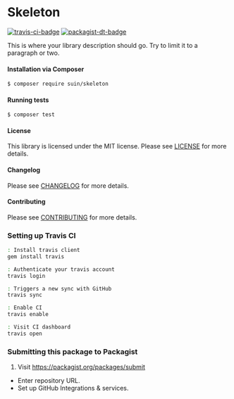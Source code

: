 Skeleton
================
[![travis-ci-badge]][travis-ci] [![packagist-dt-badge]][packagist]

This is where your library description should go. Try to limit it to a paragraph or two.

#### Installation via Composer
``` bash
$ composer require suin/skeleton
```

#### Running tests
``` bash
$ composer test
```

#### License
This library is licensed under the MIT license. Please see [LICENSE](LICENSE.md) for more details.

#### Changelog
Please see [CHANGELOG](CHANGELOG.md) for more details.

#### Contributing
Please see [CONTRIBUTING](.github/CONTRIBUTING.md) for more details.

### Setting up Travis CI

```bash
: Install travis client
gem install travis

: Authenticate your travis account
travis login

: Triggers a new sync with GitHub
travis sync

: Enable CI
travis enable

: Visit CI dashboard
travis open
```

### Submitting this package to Packagist

1. Visit https://packagist.org/packages/submit
* Enter repository URL.
* Set up GitHub Integrations & services.

<!-- Badges -->
[travis-ci]: https://travis-ci.org/suin/php-skeleton
[travis-ci-badge]: https://img.shields.io/travis/suin/php-skeleton.svg?style=flat-square
[packagist]: https://packagist.org/packages/suin/skeleton
[packagist-dt-badge]: https://img.shields.io/packagist/dt/suin/skeleton.svg?style=flat-square
